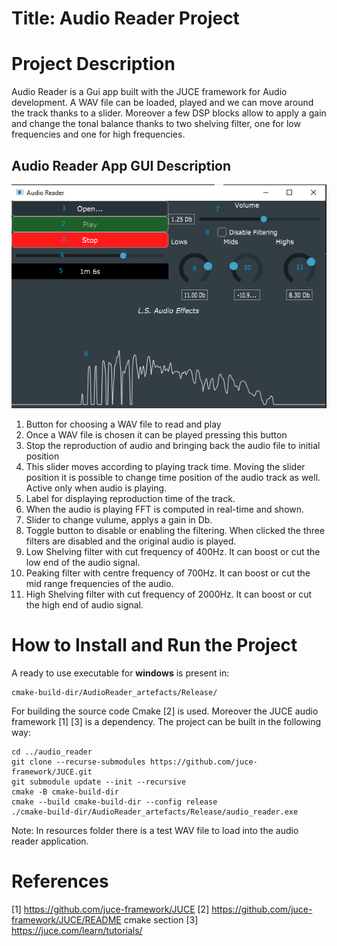 # Title: Audio Reader Project

# Project Description

Audio Reader is a Gui app built with the JUCE framework for Audio development. A WAV file can be loaded, played and we can move around the track thanks to a slider.
Moreover a few DSP blocks allow to apply a gain and change the tonal balance thanks to two shelving filter, one for low frequencies and one for high frequencies.  

## Audio Reader App GUI Description 

![reader_numbered](figs/reader.PNG)

1. Button for choosing a WAV file to read and play
2. Once a WAV file is chosen it can be played pressing this button
3. Stop the reproduction of audio and bringing back the audio file to initial position
4. This slider moves according to playing track time. Moving the slider position it is possible to change time position of the audio track as well. Active only when audio is playing.
5. Label for displaying reproduction time of the track.
6. When the audio is playing FFT is computed in real-time and shown.
7. Slider to change vulume, applys a gain in Db.
8. Toggle button to disable or enabling the filtering. When clicked the three filters are disabled and the original audio is played.
9. Low Shelving filter with cut frequency of 400Hz. It can boost or cut the low end of the audio signal.
10. Peaking filter with centre frequency of 700Hz. It can boost or cut the mid range frequencies of the audio.
11. High Shelving filter with cut frequency of 2000Hz. It can boost or cut the high end of audio signal. 

# How to Install and Run the Project

A ready to use executable for **windows** is present in: 

    cmake-build-dir/AudioReader_artefacts/Release/

For building the source code Cmake [2] is used. Moreover the JUCE audio framework [1] [3] is a dependency.
The project can be built in the following way:

    cd ../audio_reader
    git clone --recurse-submodules https://github.com/juce-framework/JUCE.git
    git submodule update --init --recursive
    cmake -B cmake-build-dir
    cmake --build cmake-build-dir --config release
    ./cmake-build-dir/AudioReader_artefacts/Release/audio_reader.exe

Note: In resources folder there is a test WAV file to load into the audio reader application. 

# References

[1] https://github.com/juce-framework/JUCE
[2] https://github.com/juce-framework/JUCE/README cmake section
[3] https://juce.com/learn/tutorials/